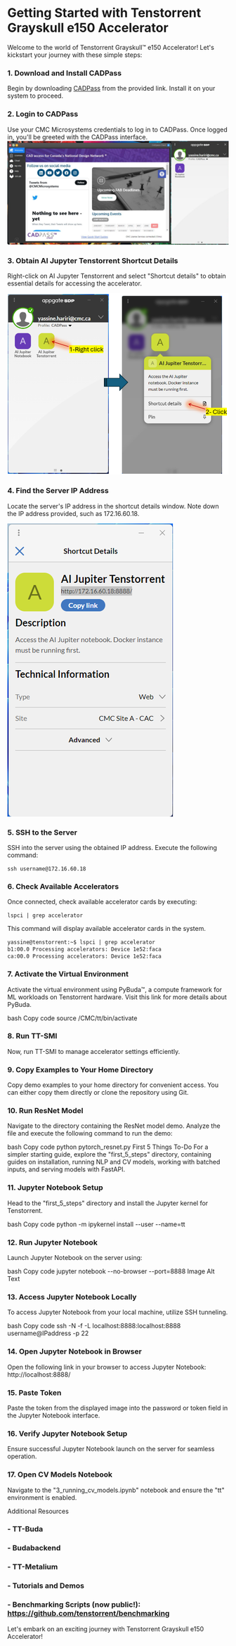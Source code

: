 # Getting Started with Tenstorrent Grayskull e150 Accelerator

Welcome to the world of Tenstorrent Grayskull™ e150 Accelerator! Let's kickstart your journey with these simple steps:

### 1. Download and Install CADPass
Begin by downloading [CADPass](https://www.cmc.ca/cadpass/) from the provided link. Install it on your system to proceed.

### 2. Login to CADPass
Use your CMC Microsystems credentials to log in to CADPass. Once logged in, you'll be greeted with the CADPass interface.
![Image Alt Text](https://github.com/cmcmicrosystems/Tenstorrent-Grayskull-e150-Accelerator/blob/main/images/0.png)

### 3. Obtain AI Jupyter Tenstorrent Shortcut Details
Right-click on AI Jupyter Tenstorrent and select "Shortcut details" to obtain essential details for accessing the accelerator.

![Image Alt Text](https://github.com/cmcmicrosystems/Tenstorrent-Grayskull-e150-Accelerator/blob/main/images/12.png)

### 4. Find the Server IP Address
Locate the server's IP address in the shortcut details window. Note down the IP address provided, such as 172.16.60.18.

![Image Alt Text](https://github.com/cmcmicrosystems/Tenstorrent-Grayskull-e150-Accelerator/blob/main/images/3.png)

### 5. SSH to the Server
SSH into the server using the obtained IP address. Execute the following command:
```
ssh username@172.16.60.18
```


### 6. Check Available Accelerators
Once connected, check available accelerator cards by executing:

```
lspci | grep accelerator
```

This command will display available accelerator cards in the system.

```
yassine@tenstorrent:~$ lspci | grep accelerator
b1:00.0 Processing accelerators: Device 1e52:faca
ca:00.0 Processing accelerators: Device 1e52:faca
```

### 7. Activate the Virtual Environment
Activate the virtual environment using PyBuda™, a compute framework for ML workloads on Tenstorrent hardware. Visit this link for more details about PyBuda.

bash
Copy code
source /CMC/tt/bin/activate
### 8. Run TT-SMI
Now, run TT-SMI to manage accelerator settings efficiently.

### 9. Copy Examples to Your Home Directory
Copy demo examples to your home directory for convenient access. You can either copy them directly or clone the repository using Git.

### 10. Run ResNet Model
Navigate to the directory containing the ResNet model demo. Analyze the file and execute the following command to run the demo:

bash
Copy code
python pytorch_resnet.py
First 5 Things To-Do
For a simpler starting guide, explore the "first_5_steps" directory, containing guides on installation, running NLP and CV models, working with batched inputs, and serving models with FastAPI.

### 11. Jupyter Notebook Setup
Head to the "first_5_steps" directory and install the Jupyter kernel for Tenstorrent.

bash
Copy code
python -m ipykernel install --user --name=tt
### 12. Run Jupyter Notebook
Launch Jupyter Notebook on the server using:

bash
Copy code
jupyter notebook --no-browser --port=8888
Image Alt Text

### 13. Access Jupyter Notebook Locally
To access Jupyter Notebook from your local machine, utilize SSH tunneling.

bash
Copy code
ssh -N -f -L localhost:8888:localhost:8888 username@IPaddress -p 22
### 14. Open Jupyter Notebook in Browser
Open the following link in your browser to access Jupyter Notebook: http://localhost:8888/

### 15. Paste Token
Paste the token from the displayed image into the password or token field in the Jupyter Notebook interface.

### 16. Verify Jupyter Notebook Setup
Ensure successful Jupyter Notebook launch on the server for seamless operation.

### 17. Open CV Models Notebook
Navigate to the "3_running_cv_models.ipynb" notebook and ensure the "tt" environment is enabled.

Additional Resources
### - TT-Buda
### - Budabackend
### - TT-Metalium
### - Tutorials and Demos
### - Benchmarking Scripts (now public!): https://github.com/tenstorrent/benchmarking
Let's embark on an exciting journey with Tenstorrent Grayskull e150 Accelerator!
